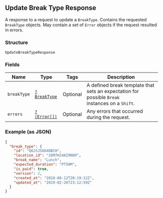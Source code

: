 ## Update Break Type Response

A response to a request to update a `BreakType`. Contains
the requested `BreakType` objects. May contain a set of `Error` objects if
the request resulted in errors.

### Structure

`UpdateBreakTypeResponse`

### Fields

| Name | Type | Tags | Description |
|  --- | --- | --- | --- |
| `breakType` | [`?BreakType`](/doc/models/break-type.md) | Optional | A defined break template that sets an expectation for possible `Break`<br>instances on a `Shift`. |
| `errors` | [`?(Error[])`](/doc/models/error.md) | Optional | Any errors that occurred during the request. |

### Example (as JSON)

```json
{
  "break_type": {
    "id": "Q6JSJS6D4DBCH",
    "location_id": "26M7H24AZ9N6R",
    "break_name": "Lunch",
    "expected_duration": "PT50M",
    "is_paid": true,
    "version": 2,
    "created_at": "2018-06-12T20:19:12Z",
    "updated_at": "2019-02-26T23:12:59Z"
  }
}
```

